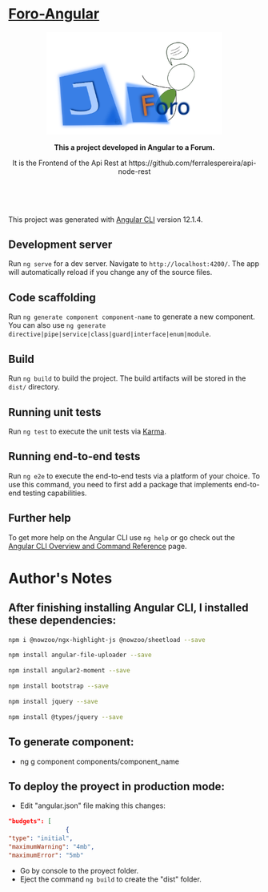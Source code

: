 # [Foro-Angular](https://foro.javierfolder.com/)

<p align="center">
  <img src="https://github.com/ferralespereira/foro-angular/blob/master/src/assets/img/jforo1.svg" width="350" title="Foro Angular">
</p>

<p align="center">
<strong>This a project developed in Angular to a Forum.</strong>
</p>
<p align="center">
It is the Frontend of the Api Rest at https://github.com/ferralespereira/api-node-rest
</p>
<br>
<br>
<br>

This project was generated with [Angular CLI](https://github.com/angular/angular-cli) version 12.1.4.

## Development server

Run `ng serve` for a dev server. Navigate to `http://localhost:4200/`. The app will automatically reload if you change any of the source files.

## Code scaffolding

Run `ng generate component component-name` to generate a new component. You can also use `ng generate directive|pipe|service|class|guard|interface|enum|module`.

## Build

Run `ng build` to build the project. The build artifacts will be stored in the `dist/` directory.

## Running unit tests

Run `ng test` to execute the unit tests via [Karma](https://karma-runner.github.io).

## Running end-to-end tests

Run `ng e2e` to execute the end-to-end tests via a platform of your choice. To use this command, you need to first add a package that implements end-to-end testing capabilities.

## Further help

To get more help on the Angular CLI use `ng help` or go check out the [Angular CLI Overview and Command Reference](https://angular.io/cli) page.

# Author's Notes

## After finishing installing Angular CLI, I installed these dependencies:

```bash
npm i @nowzoo/ngx-highlight-js @nowzoo/sheetload --save
```
```bash
npm install angular-file-uploader --save
```
```bash
npm install angular2-moment --save
```
```bash
npm install bootstrap --save
```
```bash
npm install jquery --save
```
```bash
npm install @types/jquery --save
```

## To generate component:
* ng g component components/component_name

## To deploy the proyect in production mode:
* Edit "angular.json" file making this changes:
```json
"budgets": [
                {
"type": "initial",
"maximumWarning": "4mb",
"maximumError": "5mb"
```
* Go by console to the proyect folder.
* Eject the command `ng build` to create the "dist" folder.    
